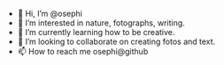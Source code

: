 - 👋 Hi, I’m @osephi
- 👀 I’m interested in nature, fotographs, writing. 
- 🌱 I’m currently learning how to be creative.
- 💞️ I’m looking to collaborate on creating fotos and text.
- 📫 How to reach me osephi@github

<!---
osephi/osephi is a ✨ special ✨ repository because its `README.md` (this file) appears on your GitHub profile.
You can click the Preview link to take a look at your changes.
--->
